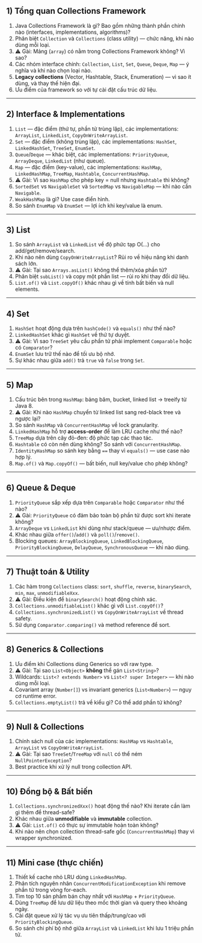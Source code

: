 ## 1) Tổng quan Collections Framework

1. Java Collections Framework là gì? Bao gồm những thành phần chính nào (interfaces, implementations, algorithms)?
2. Phân biệt `Collection` và `Collections` (class utility) — chức năng, khi nào dùng mỗi loại.
3. ⚠️ Gài: Mảng (`array`) có nằm trong Collections Framework không? Vì sao?
4. Các nhóm interface chính: `Collection`, `List`, `Set`, `Queue`, `Deque`, `Map` — ý nghĩa và khi nào chọn loại nào.
5. **Legacy collections** (Vector, Hashtable, Stack, Enumeration) — vì sao ít dùng, và thay thế hiện đại.
6. Ưu điểm của framework so với tự cài đặt cấu trúc dữ liệu.

---

## 2) Interface & Implementations

1. `List` — đặc điểm (thứ tự, phần tử trùng lặp), các implementations: `ArrayList`, `LinkedList`, `CopyOnWriteArrayList`.
2. `Set` — đặc điểm (không trùng lặp), các implementations: `HashSet`, `LinkedHashSet`, `TreeSet`, `EnumSet`.
3. `Queue`/`Deque` — khác biệt, các implementations: `PriorityQueue`, `ArrayDeque`, `LinkedList` (như queue).
4. `Map` — đặc điểm (key-value), các implementations: `HashMap`, `LinkedHashMap`, `TreeMap`, `Hashtable`, `ConcurrentHashMap`.
5. ⚠️ Gài: Vì sao `HashMap` cho phép key = null nhưng `Hashtable` thì không?
6. `SortedSet` vs `NavigableSet` và `SortedMap` vs `NavigableMap` — khi nào cần `Navigable`.
7. `WeakHashMap` là gì? Use case điển hình.
8. So sánh `EnumMap` và `EnumSet` — lợi ích khi key/value là enum.

---

## 3) List

1. So sánh `ArrayList` và `LinkedList` về độ phức tạp O(…) cho add/get/remove/search.
2. Khi nào nên dùng `CopyOnWriteArrayList`? Rủi ro về hiệu năng khi danh sách lớn.
3. ⚠️ Gài: Tại sao `Arrays.asList()` không thể thêm/xóa phần tử?
4. Phân biệt `subList()` và copy một phần list — rủi ro khi thay đổi dữ liệu.
5. `List.of()` và `List.copyOf()` khác nhau gì về tính bất biến và null elements.

---

## 4) Set

1. `HashSet` hoạt động dựa trên `hashCode()` và `equals()` như thế nào?
2. `LinkedHashSet` khác gì `HashSet` về thứ tự duyệt.
3. ⚠️ Gài: Vì sao `TreeSet` yêu cầu phần tử phải implement `Comparable` hoặc có `Comparator`?
4. `EnumSet` lưu trữ thế nào để tối ưu bộ nhớ.
5. Sự khác nhau giữa `add()` trả `true` và `false` trong `Set`.

---

## 5) Map

1. Cấu trúc bên trong `HashMap`: bảng băm, bucket, linked list → treeify từ Java 8.
2. ⚠️ Gài: Khi nào `HashMap` chuyển từ linked list sang red-black tree và ngược lại?
3. So sánh `HashMap` và `ConcurrentHashMap` về lock granularity.
4. `LinkedHashMap` hỗ trợ **access-order** để làm LRU cache như thế nào?
5. `TreeMap` dựa trên cây đỏ-đen: độ phức tạp các thao tác.
6. `Hashtable` có còn nên dùng không? So sánh với `ConcurrentHashMap`.
7. `IdentityHashMap` so sánh key bằng `==` thay vì `equals()` — use case nào hợp lý.
8. `Map.of()` và `Map.copyOf()` — bất biến, null key/value cho phép không?

---

## 6) Queue & Deque

1. `PriorityQueue` sắp xếp dựa trên `Comparable` hoặc `Comparator` như thế nào?
2. ⚠️ Gài: `PriorityQueue` có đảm bảo toàn bộ phần tử được sort khi iterate không?
3. `ArrayDeque` vs `LinkedList` khi dùng như stack/queue — ưu/nhược điểm.
4. Khác nhau giữa `offer()`/`add()` và `poll()`/`remove()`.
5. Blocking queues: `ArrayBlockingQueue`, `LinkedBlockingQueue`, `PriorityBlockingQueue`, `DelayQueue`, `SynchronousQueue` — khi nào dùng.

---

## 7) Thuật toán & Utility

1. Các hàm trong `Collections` class: `sort`, `shuffle`, `reverse`, `binarySearch`, `min`, `max`, `unmodifiableXxx`.
2. ⚠️ Gài: Điều kiện để `binarySearch()` hoạt động chính xác.
3. `Collections.unmodifiableList()` khác gì với `List.copyOf()`?
4. `Collections.synchronizedList()` vs `CopyOnWriteArrayList` về thread safety.
5. Sử dụng `Comparator.comparing()` và method reference để sort.

---

## 8) Generics & Collections

1. Ưu điểm khi Collections dùng Generics so với raw type.
2. ⚠️ Gài: Tại sao `List<Object>` **không** thể gán `List<String>`?
3. Wildcards: `List<? extends Number>` vs `List<? super Integer>` — khi nào dùng mỗi loại.
4. Covariant array (`Number[]`) vs invariant generics (`List<Number>`) — nguy cơ runtime error.
5. `Collections.emptyList()` trả về kiểu gì? Có thể add phần tử không?

---

## 9) Null & Collections

1. Chính sách null của các implementations: `HashMap` vs `Hashtable`, `ArrayList` vs `CopyOnWriteArrayList`.
2. ⚠️ Gài: Tại sao `TreeSet`/`TreeMap` với `null` có thể ném `NullPointerException`?
3. Best practice khi xử lý null trong collection API.

---

## 10) Đồng bộ & Bất biến

1. `Collections.synchronizedXxx()` hoạt động thế nào? Khi iterate cần làm gì thêm để thread-safe?
2. Khác nhau giữa **unmodifiable** và **immutable** collection.
3. ⚠️ Gài: `List.of()` có thực sự immutable hoàn toàn không?
4. Khi nào nên chọn collection thread-safe gốc (`ConcurrentHashMap`) thay vì wrapper synchronized.

---

## 11) Mini case (thực chiến)

1. Thiết kế cache nhỏ LRU dùng `LinkedHashMap`.
2. Phân tích nguyên nhân `ConcurrentModificationException` khi remove phần tử trong vòng for-each.
3. Tìm top 10 sản phẩm bán chạy nhất với `HashMap` + `PriorityQueue`.
4. Dùng `TreeMap` để lưu dữ liệu theo mốc thời gian và query theo khoảng ngày.
5. Cài đặt queue xử lý tác vụ ưu tiên thấp/trung/cao với `PriorityBlockingQueue`.
6. So sánh chi phí bộ nhớ giữa `ArrayList` và `LinkedList` khi lưu 1 triệu phần tử.